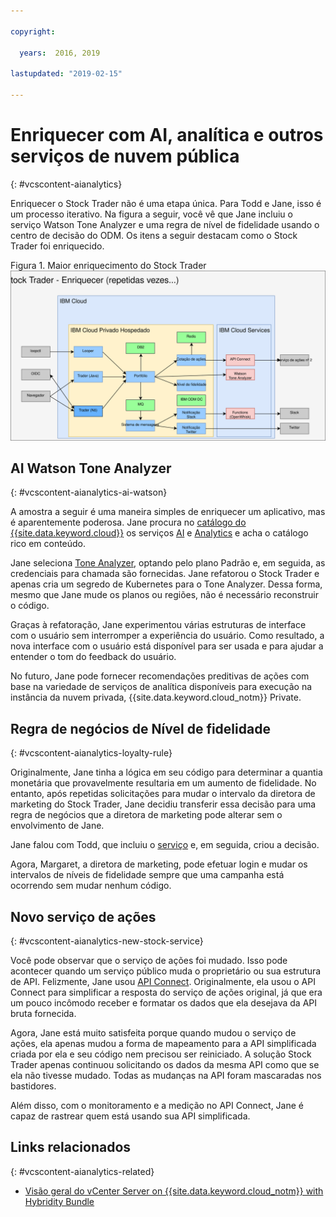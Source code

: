 ```yaml
---

copyright:

  years:  2016, 2019

lastupdated: "2019-02-15"

---
```


# Enriquecer com AI, analítica e outros serviços de nuvem pública
{: #vcscontent-aianalytics}

Enriquecer o Stock Trader não é uma etapa única. Para Todd e Jane, isso é um processo iterativo. Na figura a seguir, você vê que Jane incluiu o serviço Watson Tone Analyzer e uma regra de nível de fidelidade usando o centro de decisão do ODM. Os itens a seguir destacam como o Stock Trader foi enriquecido.

Figura 1. Maior enriquecimento do Stock Trader
![Resultados da iteração de enriquecimento do Stock Trader](vcscontent-enriched.svg)

## AI Watson Tone Analyzer
{: #vcscontent-aianalytics-ai-watson}

A amostra a seguir é uma maneira simples de enriquecer um aplicativo, mas é aparentemente poderosa. Jane procura no [catálogo do {{site.data.keyword.cloud}}](https://console.cloud.ibm.com/catalog/) os serviços [AI](https://console.cloud.ibm.com/catalog/?category=ai) e [Analytics](https://console.cloud.ibm.com/catalog/?category=analytics) e acha o catálogo rico em conteúdo.

Jane seleciona [Tone Analyzer](https://console.cloud.ibm.com/catalog/services/tone-analyzer), optando pelo plano Padrão e, em seguida, as credenciais para chamada são fornecidas.
Jane refatorou o Stock Trader e apenas cria um segredo de Kubernetes para o Tone Analyzer. Dessa forma, mesmo que Jane mude os planos ou regiões, não é necessário reconstruir o código.

Graças à refatoração, Jane experimentou várias estruturas de interface com o usuário sem interromper a experiência do usuário. Como resultado, a nova interface com o usuário está disponível para ser usada e para ajudar a entender o tom do feedback do usuário.

No futuro, Jane pode fornecer recomendações preditivas de ações com base na variedade de serviços de analítica disponíveis para execução na instância da nuvem privada, {{site.data.keyword.cloud_notm}} Private.

## Regra de negócios de Nível de fidelidade
{: #vcscontent-aianalytics-loyalty-rule}

Originalmente, Jane tinha a lógica em seu código para determinar a quantia monetária
que provavelmente resultaria em um aumento de fidelidade. No entanto, após repetidas solicitações para
mudar o intervalo da diretora de marketing do Stock Trader, Jane decidiu
transferir essa decisão para uma regra de negócios que a diretora de
marketing pode alterar sem o envolvimento de Jane.

Jane falou com Todd, que incluiu o
[serviço](https://console.cloud.ibm.com/catalog/services/decision-optimization) e, em seguida, criou a decisão.

Agora, Margaret, a diretora de marketing, pode efetuar login e mudar os intervalos de níveis de fidelidade sempre que uma campanha está ocorrendo sem mudar nenhum código.

## Novo serviço de ações
{: #vcscontent-aianalytics-new-stock-service}

Você pode observar que o serviço de ações foi mudado.
Isso pode acontecer quando um serviço público muda o proprietário ou sua estrutura
de API. Felizmente, Jane usou [API
Connect](https://console.cloud.ibm.com/catalog/services/api-connect).
Originalmente, ela usou o API Connect para simplificar a resposta do
serviço de ações original, já que era um pouco incômodo receber e
formatar os dados que ela desejava da API bruta fornecida.

Agora, Jane está muito satisfeita porque quando mudou o serviço de ações, ela apenas mudou a forma de mapeamento para a API simplificada criada por ela
e seu código nem precisou ser reiniciado. A solução Stock Trader apenas
continuou solicitando os dados da mesma API como que se ela não tivesse mudado. Todas
as mudanças na API foram mascaradas nos bastidores.

Além disso, com o monitoramento e a medição no API Connect, Jane é capaz de
rastrear quem está usando sua API simplificada.

## Links relacionados
{: #vcscontent-aianalytics-related}

* [Visão geral do vCenter Server on {{site.data.keyword.cloud_notm}} with Hybridity Bundle](/docs/services/vmwaresolutions/archiref/vcs?topic=vmware-solutions-vcs-hybridity-intro)
